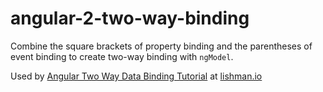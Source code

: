 # angular-2-two-way-binding

Combine the square brackets of property binding and the parentheses of event binding 
to create two-way binding with `ngModel`.

Used by [Angular Two Way Data Binding Tutorial](http://lishman.io/angular-2-two-way-binding) at [lishman.io](http://lishman.io)

